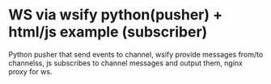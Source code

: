 # WS via wsify python(pusher) + html/js example (subscriber)

Python pusher that send events to channel, wsify provide messages from/to channelss, js subscribes to channel messages and output them, nginx proxy for ws.
